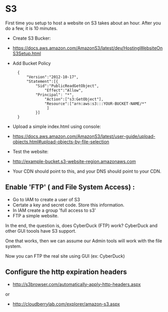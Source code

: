# S3


First time you setup to host a website on S3 takes about an hour. After you do a few, it is
10 minutes.


- Create S3 Bucker:

- https://docs.aws.amazon.com/AmazonS3/latest/dev/HostingWebsiteOnS3Setup.html

- Add Bucket Policy

		{
			"Version":"2012-10-17",
			"Statement":[{
				"Sid":"PublicReadGetObject",
					"Effect":"Allow",
				"Principal": "*",
					"Action":["s3:GetObject"],
					"Resource":["arn:aws:s3:::YOUR-BUCKET-NAME/*"
					 ]
				}]
		}

- Upload a simple index.html using console:
- https://docs.aws.amazon.com/AmazonS3/latest/user-guide/upload-objects.html#upload-objects-by-file-selection


- Test the website:
- http://example-bucket.s3-website-region.amazonaws.com

- Your CDN should point to this, and your DNS should point to your CDN.


## Enable 'FTP' ( and File System Access) :
- Go to IAM to create a user of S3
- Certate a key and secret code. Store this information.
- In IAM create a group 'full access to s3'
- FTP a simple website.

In the end, the question is, does CyberDuck (FTP) work? CyberDuck and other GUI toools have S3 support.

One that works, then we can assume our Admin tools will work with the file system.

Now you can FTP the real site using GUI (ex: CyberDuck)

## Configure the http expiration headers

- http://s3browser.com/automatically-apply-http-headers.aspx

or

- http://cloudberrylab.com/explorer/amazon-s3.aspx

